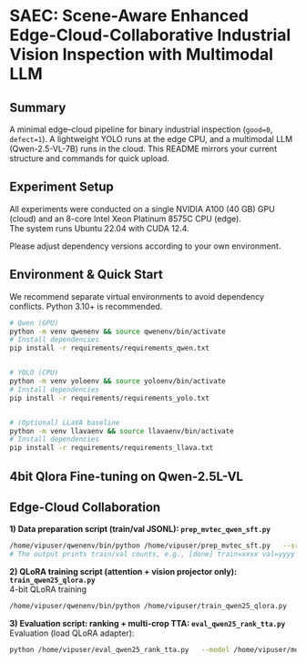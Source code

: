 # SAEC: Scene-Aware Enhanced Edge-Cloud-Collaborative Industrial Vision Inspection with Multimodal LLM

## Summary
A minimal edge–cloud pipeline for binary industrial inspection (`good=0`, `defect=1`). A lightweight YOLO runs at the edge CPU, and a multimodal LLM (Qwen-2.5-VL-7B) runs in the cloud. This README mirrors your current structure and commands for quick upload.

## Experiment Setup
All experiments were conducted on a single NVIDIA A100 (40 GB) GPU (cloud) and an 8-core Intel Xeon Platinum 8575C CPU (edge).  
The system runs Ubuntu 22.04 with CUDA 12.4.  

Please adjust dependency versions according to your own environment.
## Environment & Quick Start
We recommend separate virtual environments to avoid dependency conflicts. Python 3.10+ is recommended.

```bash
# Qwen (GPU)
python -m venv qwenenv && source qwenenv/bin/activate
# Install dependencies
pip install -r requirements/requirements_qwen.txt


# YOLO (CPU)
python -m venv yoloenv && source yoloenv/bin/activate
# Install dependencies
pip install -r requirements/requirements_yolo.txt


# (Optional) LLaVA baseline
python -m venv llavaenv && source llavaenv/bin/activate
# Install dependencies
pip install -r requirements/requirements_llava.txt

```

## 4bit Qlora Fine-tuning on Qwen-2.5L-VL

## Edge-Cloud Collaboration

**1) Data preparation script (train/val JSONL): `prep_mvtec_qwen_sft.py`**

```bash
/home/vipuser/qwenenv/bin/python /home/vipuser/prep_mvtec_sft.py   --src /home/vipuser/data/mvtec_anomaly_detection   --out /home/vipuser/data/mvtec_qwen_sft   --defect-train-ratio 0.5
# The output prints train/val counts, e.g., [done] train=xxxx val=yyyy
```

**2) QLoRA training script (attention + vision projector only): `train_qwen25_qlora.py`**  
4-bit QLoRA training

```bash
/home/vipuser/qwenenv/bin/python /home/vipuser/train_qwen25_qlora.py   --model /home/vipuser/models/Qwen2.5-VL-7B-Instruct_weights   --data  /home/vipuser/data/mvtec_qwen_sft   --out   /home/vipuser/qlora_qwen25_mvtec   --epochs 3 --bs 2 --ga 8 --lr 2e-4 --use-4bit
```

**3) Evaluation script: ranking + multi-crop TTA: `eval_qwen25_rank_tta.py`**  
Evaluation (load QLoRA adapter):

```bash
python /home/vipuser/eval_qwen25_rank_tta.py   --model /home/vipuser/models/Qwen-2.5-VL-7B-Instruct_weights   --adapter /home/vipuser/qlora_qwen25_mvtec   --data /home/vipuser/data/mvtec_qwen_sft --imgsz 448
```
